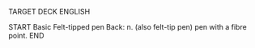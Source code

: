 TARGET DECK
ENGLISH

START
Basic
Felt-tipped pen
Back: n. (also felt-tip pen) pen with a fibre point.
END
